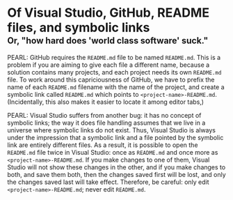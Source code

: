 # Of Visual Studio, GitHub, README files, and symbolic links<br><sup><sub>Or, "how hard does 'world class software' suck."</sub></sup>

PEARL: GitHub requires the `README.md` file to be named `README.md`. This is a problem if you are aiming to give each file a different name, because a solution contains many projects, and each project needs its own `README.md` file. To work around this capriciousness of GitHub, we have to prefix the name of each `README.md` filename with the name of the project, and create a symbolic link called `README.md` which points to `<project-name>-README.md`. (Incidentally, this also makes it easier to locate it among editor tabs,) 

PEARL: Visual Studio suffers from another bug: it has no concept of symbolic links; the way it does file handling assumes that we live in a universe where symbolic links do not exist. Thus, Visual Studio is always under the impression that a symbolic link and a file pointed by the symbolic link are entirely different files. As a result, it is possible to open the `README.md` file twice in Visual Studio: once as `README.md` and once more as `<project-name>-README.md`. If you make changes to one of them, Visual Studio will not show these changes in the other, and if you make changes to both, and save them both, then the changes saved first will be lost, and only the changes saved last will take effect. Therefore, be careful: only edit `<project-name>-README.md`; never edit `README.md`.
